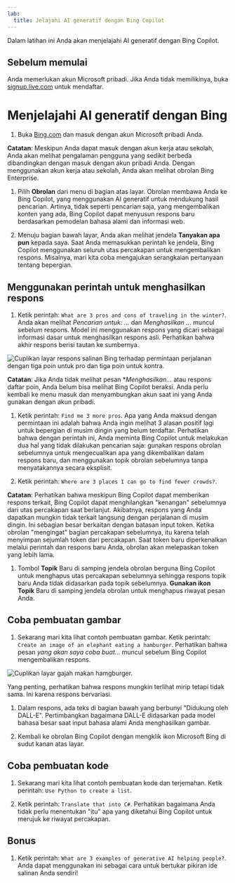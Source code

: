 ```yaml
---
lab:
  title: Jelajahi AI generatif dengan Bing Copilot
---
```


Dalam latihan ini Anda akan menjelajahi AI generatif dengan Bing Copilot. 

## Sebelum memulai
Anda memerlukan akun Microsoft pribadi. Jika Anda tidak memilikinya, buka [signup.live.com](https://signup.live.com/signup?azure-portal=true) untuk mendaftar.

# Menjelajahi AI generatif dengan Bing

1. Buka [Bing.com](https://www.bing.com?azure-portal=true) dan masuk dengan akun Microsoft pribadi Anda.

**Catatan**: Meskipun Anda dapat masuk dengan akun kerja atau sekolah, Anda akan melihat pengalaman pengguna yang sedikit berbeda dibandingkan dengan masuk dengan akun pribadi Anda. Dengan menggunakan akun kerja atau sekolah, Anda akan melihat obrolan Bing Enterprise. 

1. Pilih **Obrolan** dari menu di bagian atas layar. Obrolan membawa Anda ke Bing Copilot, yang menggunakan AI generatif untuk mendukung hasil pencarian. Artinya, tidak seperti pencarian saja, yang mengembalikan konten yang ada, Bing Copilot dapat menyusun respons baru berdasarkan pemodelan bahasa alami dan informasi web.  
    
1. Menuju bagian bawah layar, Anda akan melihat jendela **Tanyakan apa pun** kepada saya. Saat Anda memasukkan perintah ke jendela, Bing Copilot menggunakan seluruh utas percakapan untuk mengembalikan respons. Misalnya, mari kita coba mengajukan serangkaian pertanyaan tentang bepergian. 

## Menggunakan perintah untuk menghasilkan respons

1. Ketik perintah: `What are 3 pros and cons of traveling in the winter?`. Anda akan melihat *Pencarian untuk: ...* dan *Menghasilkan ...* muncul sebelum respons. Model ini menggunakan respons yang dicari sebagai informasi dasar untuk menghasilkan respons asli. Perhatikan bahwa akhir respons berisi tautan ke sumbernya. 

![Cuplikan layar respons salinan Bing terhadap permintaan perjalanan dengan tiga poin untuk pro dan tiga poin untuk kontra.](../media/generative-ai/bing-copilot-response-traveling.png) 

**Catatan**: Jika Anda tidak melihat pesan **Menghasilkan...* atau respons daftar poin, Anda belum bisa melihat Bing Copilot beraksi. Anda perlu kembali ke menu masuk dan menyambungkan akun saat ini yang Anda gunakan dengan akun pribadi. 
 
1. Ketik perintah: `Find me 3 more pros`. Apa yang Anda maksud dengan permintaan ini adalah bahwa Anda ingin melihat 3 alasan positif lagi untuk bepergian di musim dingin yang belum terdaftar. Perhatikan bahwa dengan perintah ini, Anda meminta Bing Copilot untuk melakukan dua hal yang tidak dilakukan pencarian saja: gunakan respons obrolan sebelumnya untuk mengecualikan apa yang dikembalikan dalam respons baru, dan menggunakan topik obrolan sebelumnya tanpa menyatakannya secara eksplisit. 

1. Ketik perintah: `Where are 3 places I can go to find fewer crowds?`. 

**Catatan**: Perhatikan bahwa meskipun Bing Copilot dapat memberikan respons terkait, Bing Copilot dapat menghilangkan "kenangan" sebelumnya dari utas percakapan saat berlanjut. Akibatnya, respons yang Anda dapatkan mungkin tidak terkait langsung dengan perjalanan di musim dingin. Ini sebagian besar berkaitan dengan batasan input token. Ketika obrolan "mengingat" bagian percakapan sebelumnya, itu karena telah menyimpan sejumlah token dari percakapan. Saat token baru diperkenalkan melalui perintah dan respons baru Anda, obrolan akan melepaskan token yang lebih lama. 

1. Tombol **Topik** Baru di samping jendela obrolan berguna Bing Copilot untuk menghapus utas percakapan sebelumnya sehingga respons topik baru Anda tidak didasarkan pada topik sebelumnya. **Gunakan ikon Topik** Baru di samping jendela obrolan untuk menghapus riwayat pesan Anda. 

## Coba pembuatan gambar

1. Sekarang mari kita lihat contoh pembuatan gambar. Ketik perintah: `Create an image of an elephant eating a hamburger`. Perhatikan bahwa pesan *yang akan saya coba buat...* muncul sebelum Bing Copilot mengembalikan respons. 

![Cuplikan layar gajah makan hamgburger.](../media/generative-ai/dall-e-elephant.png)

Yang penting, perhatikan bahwa respons mungkin terlihat mirip tetapi tidak sama. Ini karena respons bervariasi.  

1. Dalam respons, ada teks di bagian bawah yang berbunyi "Didukung oleh DALL-E". Pertimbangkan bagaimana DALL-E didasarkan pada model bahasa besar saat input bahasa alami Anda menghasilkan gambar. 

1. Kembali ke obrolan Bing Copilot dengan mengklik ikon Microsoft Bing di sudut kanan atas layar. 

## Coba pembuatan kode

1. Sekarang mari kita lihat contoh pembuatan kode dan terjemahan. Ketik perintah: `Use Python to create a list`. 

1. Ketik perintah: `Translate that into C#`. Perhatikan bagaimana Anda tidak perlu menentukan "itu" apa yang diketahui Bing Copilot untuk merujuk ke riwayat percakapan. 

## Bonus 

1. Ketik perintah: `What are 3 examples of generative AI helping people?`. Anda dapat menggunakan ini sebagai cara untuk bertukar pikiran ide salinan Anda sendiri!  

